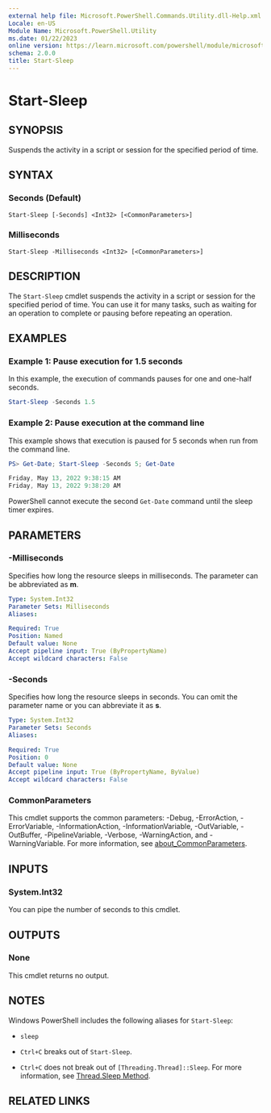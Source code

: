 ```yaml
---
external help file: Microsoft.PowerShell.Commands.Utility.dll-Help.xml
Locale: en-US
Module Name: Microsoft.PowerShell.Utility
ms.date: 01/22/2023
online version: https://learn.microsoft.com/powershell/module/microsoft.powershell.utility/start-sleep?view=powershell-5.1&WT.mc_id=ps-gethelp
schema: 2.0.0
title: Start-Sleep
---
```


# Start-Sleep

## SYNOPSIS
Suspends the activity in a script or session for the specified period of time.

## SYNTAX

### Seconds (Default)

```
Start-Sleep [-Seconds] <Int32> [<CommonParameters>]
```

### Milliseconds

```
Start-Sleep -Milliseconds <Int32> [<CommonParameters>]
```

## DESCRIPTION

The `Start-Sleep` cmdlet suspends the activity in a script or session for the specified period of
time. You can use it for many tasks, such as waiting for an operation to complete or pausing before
repeating an operation.

## EXAMPLES

### Example 1: Pause execution for 1.5 seconds

In this example, the execution of commands pauses for one and one-half seconds.

```powershell
Start-Sleep -Seconds 1.5
```

### Example 2: Pause execution at the command line

This example shows that execution is paused for 5 seconds when run from the command line.

```powershell
PS> Get-Date; Start-Sleep -Seconds 5; Get-Date

Friday, May 13, 2022 9:38:15 AM
Friday, May 13, 2022 9:38:20 AM
```

PowerShell cannot execute the second `Get-Date` command until the sleep timer expires.

## PARAMETERS

### -Milliseconds

Specifies how long the resource sleeps in milliseconds. The parameter can be abbreviated as **m**.

```yaml
Type: System.Int32
Parameter Sets: Milliseconds
Aliases:

Required: True
Position: Named
Default value: None
Accept pipeline input: True (ByPropertyName)
Accept wildcard characters: False
```

### -Seconds

Specifies how long the resource sleeps in seconds. You can omit the parameter name or you can
abbreviate it as **s**.

```yaml
Type: System.Int32
Parameter Sets: Seconds
Aliases:

Required: True
Position: 0
Default value: None
Accept pipeline input: True (ByPropertyName, ByValue)
Accept wildcard characters: False
```

### CommonParameters

This cmdlet supports the common parameters: -Debug, -ErrorAction, -ErrorVariable,
-InformationAction, -InformationVariable, -OutVariable, -OutBuffer, -PipelineVariable, -Verbose,
-WarningAction, and -WarningVariable. For more information, see
[about_CommonParameters](../Microsoft.PowerShell.Core/About/about_CommonParameters.md).

## INPUTS

### System.Int32

You can pipe the number of seconds to this cmdlet.

## OUTPUTS

### None

This cmdlet returns no output.

## NOTES

Windows PowerShell includes the following aliases for `Start-Sleep`:

- `sleep`

- `Ctrl+C` breaks out of `Start-Sleep`.
- `Ctrl+C` does not break out of `[Threading.Thread]::Sleep`. For more information, see
  [Thread.Sleep Method](/dotnet/api/system.threading.thread.sleep).

## RELATED LINKS
